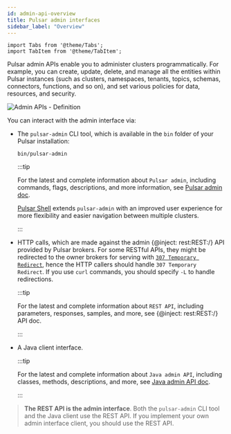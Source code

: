 ```yaml
---
id: admin-api-overview
title: Pulsar admin interfaces
sidebar_label: "Overview"
---
```


````mdx-code-block
import Tabs from '@theme/Tabs';
import TabItem from '@theme/TabItem';
````

Pulsar admin APIs enable you to administer clusters programmatically. For example, you can create, update, delete, and manage all the entities within Pulsar instances (such as clusters, namespaces, tenants, topics, schemas, connectors, functions, and so on), and set various policies for data, resources, and security.

![Admin APIs - Definition](/assets/admin-api-definition.svg)

You can interact with the admin interface via:

- The `pulsar-admin` CLI tool, which is available in the `bin` folder of your Pulsar installation:

  ```shell
  bin/pulsar-admin
  ```

  :::tip
   
  For the latest and complete information about `Pulsar admin`, including commands, flags, descriptions, and more information, see [Pulsar admin doc](/tools/pulsar-admin/).

  [Pulsar Shell](administration-pulsar-shell.md) extends `pulsar-admin` with an improved user experience for more flexibility and easier navigation between multiple clusters.
  
  :::

- HTTP calls, which are made against the admin {@inject: rest:REST:/} API provided by Pulsar brokers. For some RESTful APIs, they might be redirected to the owner brokers for serving with [`307 Temporary Redirect`](https://developer.mozilla.org/en-US/docs/Web/HTTP/Status/307), hence the HTTP callers should handle `307 Temporary Redirect`. If you use `curl` commands, you should specify `-L` to handle redirections.
  
  :::tip
  
  For the latest and complete information about `REST API`, including parameters, responses, samples, and more, see {@inject: rest:REST:/} API doc.

  :::

- A Java client interface.
  
  :::tip
   
  For the latest and complete information about `Java admin API`, including classes, methods, descriptions, and more, see [Java admin API doc](/api/admin/).

  :::
  
> **The REST API is the admin interface**. Both the `pulsar-admin` CLI tool and the Java client use the REST API. If you implement your own admin interface client, you should use the REST API. 